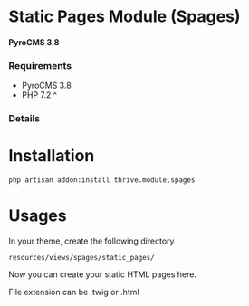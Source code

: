 # Static Pages Module (Spages)
#### PyroCMS 3.8

### Requirements

- PyroCMS 3.8 
- PHP 7.2 ^

### Details



# Installation

`php artisan addon:install thrive.module.spages`



# Usages

    
In your theme, create the following directory

`resources/views/spages/static_pages/`

Now you can create your static HTML pages here.

File extension can be .twig or .html

